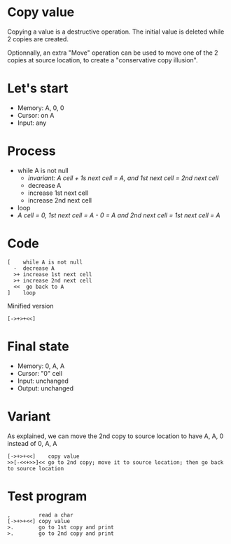 # Copy value 

Copying a value is a destructive operation. The initial value is deleted while 2 copies are created.

Optionnally, an extra "Move" operation can be used to move one of the 2 copies at source location, to create a "conservative copy illusion".

# Let's start

* Memory: A, 0, 0
* Cursor: on A
* Input: any

# Process

* while A is not null
  * _invariant: A cell + 1s next cell = A, and 1st next cell = 2nd next cell_
  * decrease A
  * increase 1st next cell
  * increase 2nd next cell
* loop
* _A cell = 0, 1st next cell = A - 0 = A and 2nd next cell = 1st next cell = A_

# Code
```
[    while A is not null
  -  decrease A
  >+ increase 1st next cell
  >+ increase 2nd next cell
  <<  go back to A
]    loop
```

Minified version
```
[->+>+<<]
```

# Final state

* Memory: 0, A, A
* Cursor: "0" cell
* Input: unchanged
* Output: unchanged

# Variant

As explained, we can move the 2nd copy to source location to have A, A, 0 instead of 0, A, A
```
[->+>+<<]    copy value
>>[-<<+>>]<< go to 2nd copy; move it to source location; then go back to source location
```


# Test program
```
,         read a char
[->+>+<<] copy value
>.        go to 1st copy and print
>.        go to 2nd copy and print

```
